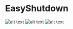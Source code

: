 # EasyShutdown

![alt text](https://i.imgur.com/a7ZbsvT.png "1")
![alt text](https://i.imgur.com/VKQALNk.png "2")
![alt text](https://i.imgur.com/H72mF8G.png "3")
